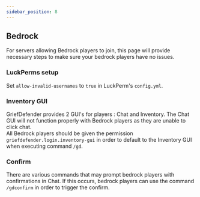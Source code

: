 ```yaml
---
sidebar_position: 8
---
```


## Bedrock

For servers allowing Bedrock players to join, this page will provide necessary steps to make sure your bedrock players have no issues.  

### LuckPerms setup  

Set `allow-invalid-usernames` to `true` in LuckPerm's `config.yml`.  

### Inventory GUI  

GriefDefender provides 2 GUI's for players : Chat and Inventory. The Chat GUI will not function properly with Bedrock players as they are unable to click chat.  
All Bedrock players should be given the permission `griefdefender.login.inventory-gui` in order to default to the Inventory GUI when executing command `/gd`.  

### Confirm  
There are various commands that may prompt bedrock players with confirmations in Chat. If this occurs, bedrock players can use the command `/gdconfirm` in order to trigger the confirm.  
